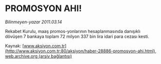 # PROMOSYON AHI!

*Bilinmeyen-yazar 2011.03.14*

<font class="agenda2NewsSpot">
 <p class="MsoNormal">
  Rekabet Kurulu, maaş promos-yonlarının hesaplanmasında danışıklı dövüşen 7 bankaya toplam 72 milyon 337 bin lira idari para cezası kesti.
 </p>
</font>
<font class="newsDetail">
</font>

Kaynak: [www.aksiyon.com.tr](http://www.aksiyon.com.tr:80/aksiyon/haber-28886-promosyon-ahi.html), [web.archive.org (arşiv bağlantısı)](http://web.archive.org/web/20110325061721/http://www.aksiyon.com.tr:80/aksiyon/haber-28886-promosyon-ahi.html)
